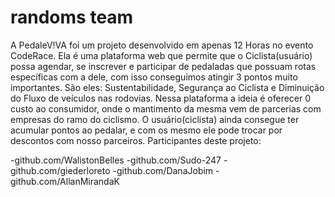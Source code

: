 # randoms team
A PedaleV!VA foi um projeto desenvolvido em apenas 12 Horas no evento CodeRace. Ela é uma plataforma web que permite que o Ciclista(usuário) possa agendar, se inscrever e participar de pedaladas que possuam rotas específicas com a dele, com isso conseguimos atingir 3 pontos muito importantes. São eles: Sustentabilidade, Segurança ao Ciclista e Diminuição do Fluxo de veículos nas rodovias. 
Nessa plataforma a ideia é oferecer 0 custo ao consumidor, onde o mantimento da mesma vem de parcerias com empresas do ramo do ciclismo. O usuário(ciclista) ainda consegue ter acumular pontos ao pedalar, e com os mesmo ele pode trocar por descontos com nosso parceiros.
Participantes deste projeto:

-github.com/WalistonBelles
-github.com/Sudo-247
-github.com/giederloreto
-github.com/DanaJobim
-github.com/AllanMirandaK